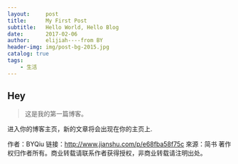 ```yaml
---
layout:     post                  
title:      My First Post             
subtitle:   Hello World, Hello Blog 
date:       2017-02-06              
author:     elijiah----from BY                      
header-img: img/post-bg-2015.jpg    
catalog: true                       
tags:                               
    - 生活
---
```


## Hey
>这是我的第一篇博客。

进入你的博客主页，新的文章将会出现在你的主页上.

作者：BYQiu
链接：http://www.jianshu.com/p/e68fba58f75c
來源：简书
著作权归作者所有。商业转载请联系作者获得授权，非商业转载请注明出处。
